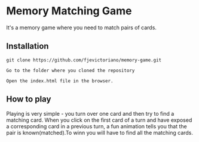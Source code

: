 # Memory Matching Game
It's a memory game where you need to match pairs of cards.

## Installation

```
git clone https://github.com/fjevictoriano/memory-game.git

Go to the folder where you cloned the repository 

Open the index.html file in the browser.
```

## How to play

Playing is very simple - you turn over one card and then try to find a matching card. 
When you click on the first card of a turn and have exposed a corresponding card in a previous turn, a fun animation tells you that the pair is known(matched).To winn you will have to find all the matching cards.
